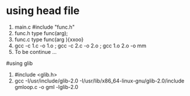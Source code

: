 # using head file

1. main.c #include "func.h"
2. func.h type func(arg);
3. func.c type func(arg ){xxoo}
4. gcc -c 1.c -o 1.o ; gcc -c 2.c -o 2.o ; gcc 1.o 2.o -o mm
5. To be continue ...

#using glib
1. #include <glib.h>
2. gcc -I/usr/include/glib-2.0 -I/usr/lib/x86_64-linux-gnu/glib-2.0/include gmloop.c -o gml -lglib-2.0
